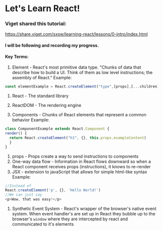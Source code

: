 # Let's Learn React!

### Viget shared this tutorial:

https://share.viget.com/sxsw/learning-react/lessons/0-intro/index.html

#### I will be following and recording my progress.

#### Key Terms:

1. Element - React's most primitive data type. "Chunks of data that describe how to build a UI. Think of them as low level instructions; the assembly of React."
  Example:
  ```javascript
const elementExample = React.createElement("type",[props],[...children]);
```

1. React - The standard library

1. ReactDOM - The rendering engine

1. Components - Chunks of React elements that represent a common behavior
  Example:
  ```javascript
  class ComponentExample extends React.Component {
  render() {
    return React.createElement("h1", {}, this.props.exampleContent)
    }
  }
  ```
1. props - Props create a way to send instructions to components
1. One-way data flow - Information in React flows downward so when a React component receives props (instructions), it knows to re-render
1. JSX - extension to javaScript that allows for simple html-like syntax
  Example:
  ```javaScript
  //Instead of
  React.createElement('p', {}, 'Hello World!')
  //We can just say
  <p>Wow, that was easy!</p>
  ```
1. Synthetic Event System - React's wrapper of the browser's native event system. When event handler's are set up in React they bubble up to the browser's `window` where they are intercepted by react and communicated to it's elements 
